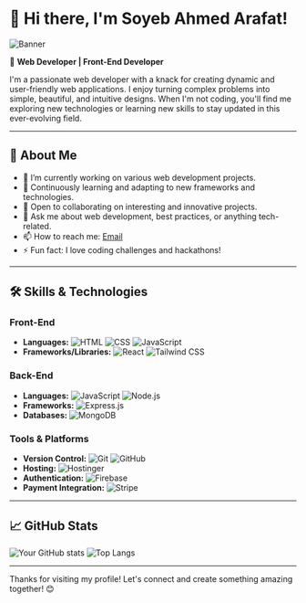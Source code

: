 # 👋 Hi there, I'm Soyeb Ahmed Arafat!

![Banner](https://i.ibb.co/LPV98pq/arafat-github.png)

🌟 **Web Developer | Front-End Developer**

I'm a passionate web developer with a knack for creating dynamic and user-friendly web applications. I enjoy turning complex problems into simple, beautiful, and intuitive designs. When I'm not coding, you'll find me exploring new technologies or learning new skills to stay updated in this ever-evolving field.

---

## 🚀 About Me

- 🔭 I’m currently working on various web development projects.
- 🌱 Continuously learning and adapting to new frameworks and technologies.
- 👯 Open to collaborating on interesting and innovative projects.
- 💬 Ask me about web development, best practices, or anything tech-related.
- 📫 How to reach me: [Email](mailto:soyebarafat0122@yahoo.com)
- ⚡ Fun fact: I love coding challenges and hackathons!

---

## 🛠 Skills & Technologies

### Front-End
- **Languages:** 
  ![HTML](https://img.shields.io/badge/HTML-E34F26?style=for-the-badge&logo=html5&logoColor=white)
  ![CSS](https://img.shields.io/badge/CSS-1572B6?style=for-the-badge&logo=css3&logoColor=white)
  ![JavaScript](https://img.shields.io/badge/JavaScript-F7DF1E?style=for-the-badge&logo=javascript&logoColor=black)
- **Frameworks/Libraries:** 
  ![React](https://img.shields.io/badge/React-61DAFB?style=for-the-badge&logo=react&logoColor=black)
  ![Tailwind CSS](https://img.shields.io/badge/Tailwind_CSS-38B2AC?style=for-the-badge&logo=tailwind-css&logoColor=white)

### Back-End
- **Languages:** 
  ![JavaScript](https://img.shields.io/badge/JavaScript-F7DF1E?style=for-the-badge&logo=javascript&logoColor=black)
  ![Node.js](https://img.shields.io/badge/Node.js-339933?style=for-the-badge&logo=nodedotjs&logoColor=white)
- **Frameworks:** 
  ![Express.js](https://img.shields.io/badge/Express.js-000000?style=for-the-badge&logo=express&logoColor=white)
- **Databases:** 
  ![MongoDB](https://img.shields.io/badge/MongoDB-47A248?style=for-the-badge&logo=mongodb&logoColor=white)

### Tools & Platforms
- **Version Control:** 
  ![Git](https://img.shields.io/badge/Git-F05032?style=for-the-badge&logo=git&logoColor=white)
  ![GitHub](https://img.shields.io/badge/GitHub-181717?style=for-the-badge&logo=github&logoColor=white)
- **Hosting:** 
  ![Hostinger](https://img.shields.io/badge/Hostinger-FF0000?style=for-the-badge&logo=hostinger&logoColor=white)
- **Authentication:** 
  ![Firebase](https://img.shields.io/badge/Firebase-FFCA28?style=for-the-badge&logo=firebase&logoColor=black)
- **Payment Integration:** 
  ![Stripe](https://img.shields.io/badge/Stripe-008CDD?style=for-the-badge&logo=stripe&logoColor=white)

---

## 📈 GitHub Stats

![Your GitHub stats](https://github-readme-stats.vercel.app/api?username=Arafat0122&show_icons=true&theme=radical)
![Top Langs](https://github-readme-stats.vercel.app/api/top-langs/?username=Arafat0122&layout=compact&theme=radical)

---

Thanks for visiting my profile! Let's connect and create something amazing together! 😊
